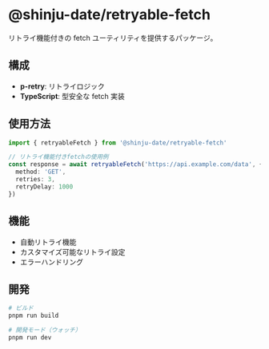 # @shinju-date/retryable-fetch

リトライ機能付きの fetch ユーティリティを提供するパッケージ。

## 構成

- **p-retry**: リトライロジック
- **TypeScript**: 型安全な fetch 実装

## 使用方法

```typescript
import { retryableFetch } from '@shinju-date/retryable-fetch'

// リトライ機能付きfetchの使用例
const response = await retryableFetch('https://api.example.com/data', {
  method: 'GET',
  retries: 3,
  retryDelay: 1000
})
```

## 機能

- 自動リトライ機能
- カスタマイズ可能なリトライ設定
- エラーハンドリング

## 開発

```bash
# ビルド
pnpm run build

# 開発モード（ウォッチ）
pnpm run dev
```
